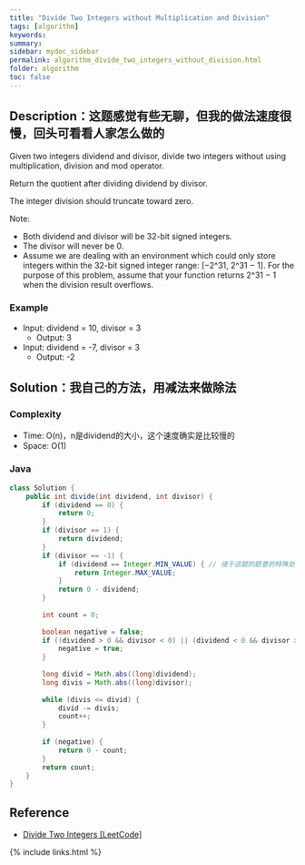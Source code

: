 ```yaml
---
title: "Divide Two Integers without Multiplication and Division"
tags: [algorithm]
keywords:
summary:
sidebar: mydoc_sidebar
permalink: algorithm_divide_two_integers_without_division.html
folder: algorithm
toc: false
---
```


## Description：这题感觉有些无聊，但我的做法速度很慢，回头可看看人家怎么做的

Given two integers dividend and divisor, divide two integers without using multiplication, division and mod operator.

Return the quotient after dividing dividend by divisor.

The integer division should truncate toward zero.

Note:
* Both dividend and divisor will be 32-bit signed integers.
* The divisor will never be 0.
* Assume we are dealing with an environment which could only store integers within the 32-bit signed integer range: [−2^31,  2^31 − 1]. 
For the purpose of this problem, assume that your function returns 2^31 − 1 when the division result overflows.


### Example
* Input: dividend = 10, divisor = 3
  * Output: 3
* Input: dividend = -7, divisor = 3
  * Output: -2

## Solution：我自己的方法，用减法来做除法

### Complexity
* Time: O(n)，n是dividend的大小，这个速度确实是比较慢的
* Space: O(1)

### Java
```java
class Solution {
    public int divide(int dividend, int divisor) {
        if (dividend == 0) {
            return 0;
        }
        if (divisor == 1) {
            return dividend;
        }
        if (divisor == -1) {
            if (dividend == Integer.MIN_VALUE) { // 缘于这题的题意的特殊处理，好无聊
                return Integer.MAX_VALUE;
            }
            return 0 - dividend;
        }
        
        int count = 0;
        
        boolean negative = false;
        if ((dividend > 0 && divisor < 0) || (dividend < 0 && divisor > 0)) {
            negative = true;
        }
        
        long divid = Math.abs((long)dividend);
        long divis = Math.abs((long)divisor);
        
        while (divis <= divid) {
            divid -= divis;
            count++;
        }
        
        if (negative) {
            return 0 - count;
        }
        return count;
    }
}
```

## Reference
* [Divide Two Integers [LeetCode]](https://leetcode.com/problems/divide-two-integers/description/)

{% include links.html %}
